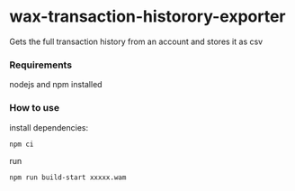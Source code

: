 # wax-transaction-historory-exporter
Gets the full transaction history from an account and stores it as csv

### Requirements
nodejs and npm installed

### How to use

install dependencies:
```
npm ci
```

run
```
npm run build-start xxxxx.wam
```
